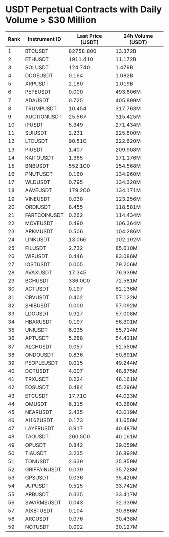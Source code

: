 # USDT Perpetual Contracts with Daily Volume > $30 Million

| Rank | Instrument ID | Last Price (USDT) | 24h Volume (USDT) |
|------|---------------|-------------------|-------------------|
| 1 | BTCUSDT | 82758.800 | 13.372B |
| 2 | ETHUSDT | 1911.410 | 11.172B |
| 3 | SOLUSDT | 124.740 | 1.479B |
| 4 | DOGEUSDT | 0.164 | 1.082B |
| 5 | XRPUSDT | 2.180 | 1.019B |
| 6 | PEPEUSDT | 0.000 | 493.806M |
| 7 | ADAUSDT | 0.725 | 405.899M |
| 8 | TRUMPUSDT | 10.454 | 317.763M |
| 9 | AUCTIONUSDT | 25.567 | 315.425M |
| 10 | IPUSDT | 5.349 | 271.434M |
| 11 | SUIUSDT | 2.231 | 225.800M |
| 12 | LTCUSDT | 90.510 | 222.620M |
| 13 | PIUSDT | 1.407 | 209.908M |
| 14 | KAITOUSDT | 1.365 | 171.176M |
| 15 | BNBUSDT | 552.100 | 154.568M |
| 16 | PNUTUSDT | 0.160 | 134.960M |
| 17 | WLDUSDT | 0.795 | 134.320M |
| 18 | AAVEUSDT | 179.200 | 134.171M |
| 19 | VINEUSDT | 0.038 | 123.256M |
| 20 | ORDIUSDT | 8.455 | 118.581M |
| 21 | FARTCOINUSDT | 0.262 | 114.434M |
| 22 | MOVEUSDT | 0.490 | 106.364M |
| 23 | ARKMUSDT | 0.506 | 104.286M |
| 24 | LINKUSDT | 13.066 | 102.192M |
| 25 | FILUSDT | 2.732 | 85.610M |
| 26 | WIFUSDT | 0.446 | 83.086M |
| 27 | IOSTUSDT | 0.005 | 79.206M |
| 28 | AVAXUSDT | 17.345 | 76.939M |
| 29 | BCHUSDT | 336.000 | 72.581M |
| 30 | ACTUSDT | 0.197 | 62.136M |
| 31 | CRVUSDT | 0.402 | 57.122M |
| 32 | SHIBUSDT | 0.000 | 57.092M |
| 33 | LDOUSDT | 0.917 | 57.008M |
| 34 | HBARUSDT | 0.197 | 56.301M |
| 35 | UNIUSDT | 6.035 | 55.714M |
| 36 | APTUSDT | 5.288 | 54.411M |
| 37 | ALCHUSDT | 0.057 | 52.550M |
| 38 | ONDOUSDT | 0.836 | 50.691M |
| 39 | PEOPLEUSDT | 0.015 | 49.244M |
| 40 | DOTUSDT | 4.007 | 48.875M |
| 41 | TRXUSDT | 0.224 | 48.161M |
| 42 | EOSUSDT | 0.484 | 45.296M |
| 43 | ETCUSDT | 17.710 | 44.023M |
| 44 | OMUSDT | 6.315 | 43.280M |
| 45 | NEARUSDT | 2.435 | 43.019M |
| 46 | AI16ZUSDT | 0.173 | 41.658M |
| 47 | LAYERUSDT | 0.917 | 40.487M |
| 48 | TAOUSDT | 260.500 | 40.161M |
| 49 | OPUSDT | 0.842 | 39.059M |
| 50 | TIAUSDT | 3.235 | 36.892M |
| 51 | TONUSDT | 2.639 | 35.859M |
| 52 | GRIFFAINUSDT | 0.039 | 35.728M |
| 53 | GPSUSDT | 0.036 | 35.420M |
| 54 | JUPUSDT | 0.515 | 33.742M |
| 55 | ARBUSDT | 0.335 | 33.417M |
| 56 | SWARMSUSDT | 0.043 | 32.339M |
| 57 | AIXBTUSDT | 0.104 | 30.686M |
| 58 | ARCUSDT | 0.076 | 30.438M |
| 59 | NOTUSDT | 0.002 | 30.127M |
